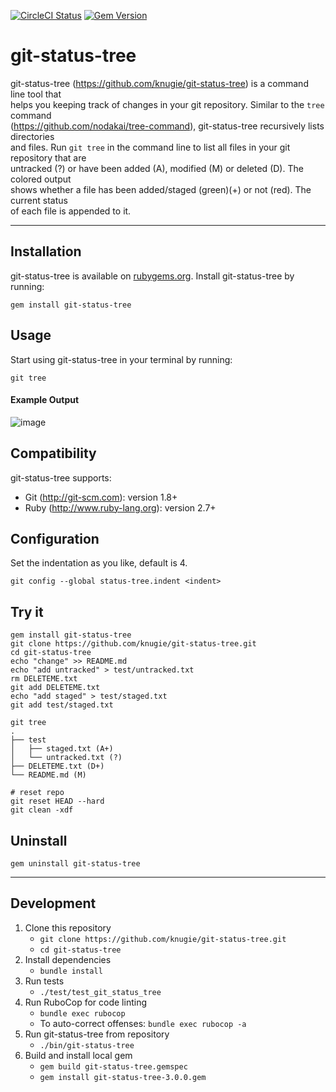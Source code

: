 [![CircleCI Status](https://circleci.com/gh/knugie/git-status-tree/tree/master.svg?style=shield)](https://circleci.com/gh/knugie/git-status-tree/tree/master)
[![Gem Version](https://badge.fury.io/rb/git-status-tree.svg)](https://badge.fury.io/rb/git-status-tree)

# git-status-tree

git-status-tree (https://github.com/knugie/git-status-tree) is a command line tool that  
helps you keeping track of changes in your git repository. Similar to the `tree` command  
(https://github.com/nodakai/tree-command), git-status-tree recursively lists directories  
and files. Run `git tree` in the command line to list all files in your git repository that are  
untracked (?) or have been added (A), modified (M) or deleted (D). The colored output  
shows whether a file has been added/staged (green)(+) or not (red). The current status  
of each file is appended to it.
___
## Installation
git-status-tree is available on [rubygems.org](https://rubygems.org/gems/git-status-tree).
Install git-status-tree by running:
```
gem install git-status-tree
```

## Usage
Start using git-status-tree in your terminal by running:
```
git tree
```
#### Example Output
![image](https://user-images.githubusercontent.com/1446195/134486179-290820c6-4a8c-4cf3-8707-43adacb77b4d.png)

## Compatibility
git-status-tree supports:
* Git (http://git-scm.com): version 1.8+
* Ruby (http://www.ruby-lang.org): version 2.7+

## Configuration
Set the indentation as you like, default is 4.
```
git config --global status-tree.indent <indent>
```

## Try it
```
gem install git-status-tree
git clone https://github.com/knugie/git-status-tree.git
cd git-status-tree
echo "change" >> README.md
echo "add untracked" > test/untracked.txt
rm DELETEME.txt
git add DELETEME.txt
echo "add staged" > test/staged.txt
git add test/staged.txt

git tree
.
├── test
│   ├── staged.txt (A+)
│   └── untracked.txt (?)
├── DELETEME.txt (D+)
└── README.md (M)

# reset repo
git reset HEAD --hard
git clean -xdf
```

## Uninstall
```
gem uninstall git-status-tree
```
___
## Development

1. Clone this repository
   * `git clone https://github.com/knugie/git-status-tree.git`
   * `cd git-status-tree`
2. Install dependencies
    * `bundle install`
3. Run tests
    * `./test/test_git_status_tree`
4. Run RuboCop for code linting
    * `bundle exec rubocop`
    * To auto-correct offenses: `bundle exec rubocop -a`
5. Run git-status-tree from repository
    * `./bin/git-status-tree`
6. Build and install local gem
   * `gem build git-status-tree.gemspec`
   * `gem install git-status-tree-3.0.0.gem`
